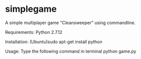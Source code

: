 # simplegame
A simple multiplayer game "Cleansweeper" using commandline.

Requirements:
Python 2.7.12

Installation:
(Ubuntu)sudo apt-get install python

Usage:
Type the following command in terminal
python game.py
